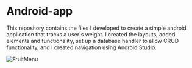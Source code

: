 # Android-app
This repository contains the files I developed to create a simple android application that tracks a user's weight. I created the layouts, added elements and functionality, set up a database handler to allow CRUD functionality, and I created navigation using Android Studio.

![FruitMenu](https://github.com/user-attachments/assets/5322e74e-7ff3-4c16-b66e-6a51e4a7e58a)
